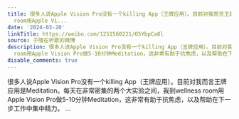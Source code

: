 ```yaml
---
title: 很多人说Apple Vision Pro没有一个killing App（王牌应用）。目前对我而言王牌应用是Meditation。每天在非常密集的两个大实验之间，我到wellness
  room用Apple Vi...
date: '2024-03-20'
linkTitle: https://weibo.com/1251560221/O5YbpCa8l
source: 子陵在听歌的微博
description: 很多人说Apple Vision Pro没有一个killing App（王牌应用）。目前对我而言王牌应用是Meditation。每天在非常密集的两个大实验之间，我到wellness
  room用Apple Vision Pro做5-10分钟Meditation，这非常有助于抗焦虑，以及帮助在下一步工作中集中精力。  ...
disable_comments: true
---
```

很多人说Apple Vision Pro没有一个killing App（王牌应用）。目前对我而言王牌应用是Meditation。每天在非常密集的两个大实验之间，我到wellness room用Apple Vision Pro做5-10分钟Meditation，这非常有助于抗焦虑，以及帮助在下一步工作中集中精力。  ...
